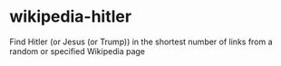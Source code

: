 # wikipedia-hitler
Find Hitler (or Jesus (or Trump)) in the shortest number of links from a random or specified Wikipedia page
